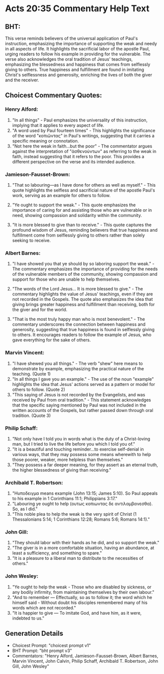 # Acts 20:35 Commentary Help Text

## BHT:
This verse reminds believers of the universal application of Paul's instruction, emphasizing the importance of supporting the weak and needy in all aspects of life. It highlights the sacrificial labor of the apostle Paul, urging readers to follow his example in providing for the vulnerable. The verse also acknowledges the oral tradition of Jesus' teachings, emphasizing the blessedness and happiness that comes from selflessly giving to others. True happiness and fulfillment are found in imitating Christ's selflessness and generosity, enriching the lives of both the giver and the receiver.

## Choicest Commentary Quotes:
### Henry Alford:
1. "In all things" - Paul emphasizes the universality of this instruction, implying that it applies to every aspect of life.
2. "A word used by Paul fourteen times" - This highlights the significance of the word "κοπιῶντας" in Paul's writings, suggesting that it carries a specific meaning or connotation.
3. "Not here the weak in faith...but the poor" - The commentator argues against the interpretation of "ἀσθενούντων" as referring to the weak in faith, instead suggesting that it refers to the poor. This provides a different perspective on the verse and its intended audience.

### Jamieson-Fausset-Brown:
1. "That so labouring—as I have done for others as well as myself." - This quote highlights the selfless and sacrificial nature of the apostle Paul's work, serving as an example for others to follow.

2. "Ye ought to support the weak." - This quote emphasizes the importance of caring for and assisting those who are vulnerable or in need, showing compassion and solidarity within the community.

3. "It is more blessed to give than to receive." - This quote captures the profound wisdom of Jesus, reminding believers that true happiness and fulfillment come from selflessly giving to others rather than solely seeking to receive.

### Albert Barnes:
1. "I have showed you that ye should by so laboring support the weak." - The commentary emphasizes the importance of providing for the needs of the vulnerable members of the community, showing compassion and support for those who are unable to help themselves.

2. "The words of the Lord Jesus... It is more blessed to give." - The commentary highlights the value of Jesus' teachings, even if they are not recorded in the Gospels. The quote also emphasizes the idea that giving brings greater happiness and fulfillment than receiving, both for the giver and for the world.

3. "That is the most truly happy man who is most benevolent." - The commentary underscores the connection between happiness and generosity, suggesting that true happiness is found in selflessly giving to others. It encourages readers to follow the example of Jesus, who gave everything for the sake of others.

### Marvin Vincent:
1. "I have shewed you all things." - The verb "shew" here means to demonstrate by example, emphasizing the practical nature of the teaching. (Quote 1)
2. "In all things I gave you an example." - The use of the noun "example" highlights the idea that Jesus' actions served as a pattern or model for others to follow. (Quote 2)
3. "This saying of Jesus is not recorded by the Evangelists, and was received by Paul from oral tradition." - This statement acknowledges that the specific saying mentioned by Paul was not included in the written accounts of the Gospels, but rather passed down through oral tradition. (Quote 3)

### Philip Schaff:
1. "Not only have I told you in words what is the duty of a Christ-loving man, but I tried to live the life before you which I told you of."
2. "It is a beautiful and touching reminder...to exercise self-denial in various ways, that they may possess some means wherewith to help those poorer, weaker, more helpless than themselves."
3. "They possess a far deeper meaning, for they assert as an eternal truth, the higher blessedness of giving than receiving."

### Archibald T. Robertson:
1. "Hυποδειγμα means example (John 13:15; James 5:10). So Paul appeals to his example in 1 Corinthians 11:1; Philippians 3:17."
2. "Labouring ye ought to help (ουτως κοπιωντας δε αντιλαμβανεσθα). So, as I did."
3. "This noble plea to help the weak is the very spirit of Christ (1 Thessalonians 5:14; 1 Corinthians 12:28; Romans 5:6; Romans 14:1)."

### John Gill:
1. "They should labor with their hands as he did, and so support the weak."
2. "The giver is in a more comfortable situation, having an abundance, at least a sufficiency, and something to spare."
3. "It is a pleasure to a liberal man to distribute to the necessities of others."

### John Wesley:
1. "Ye ought to help the weak - Those who are disabled by sickness, or any bodily infirmity, from maintaining themselves by their own labour."
2. "And to remember — Effectually, so as to follow it; the word which he himself said - Without doubt his disciples remembered many of his words which are not recorded."
3. "It is happier to give — To imitate God, and have him, as it were, indebted to us."


## Generation Details
- Choicest Prompt: "choicest prompt v1"
- BHT Prompt: "bht prompt v3"
- Commentators: "Henry Alford, Jamieson-Fausset-Brown, Albert Barnes, Marvin Vincent, John Calvin, Philip Schaff, Archibald T. Robertson, John Gill, John Wesley"
